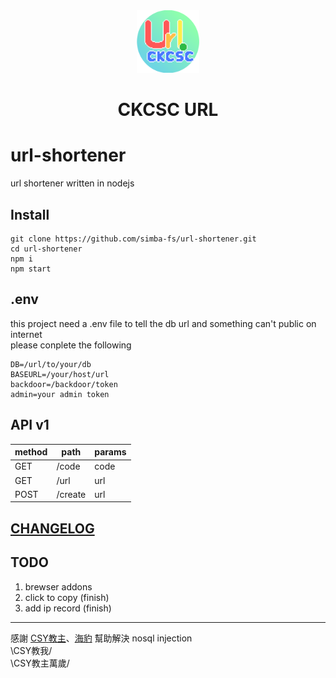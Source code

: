 <div align="center">
	<img src="./public/images/icon-1024.png" alt="ckcsc url" width=100>
	<h1>CKCSC URL</h1>
</div>

# url-shortener
url shortener written in nodejs

## Install
```
git clone https://github.com/simba-fs/url-shortener.git
cd url-shortener
npm i 
npm start
```

## .env
this project need a .env file to tell the db url and something can't public on internet  
please conplete the following
```
DB=/url/to/your/db
BASEURL=/your/host/url
backdoor=/backdoor/token
admin=your admin token
```

## API v1
| method | path    | params |
| ------ | ------- | ------ |
| GET    | /code   | code   |
| GET    | /url    | url    |
| POST   | /create | url    |

## [CHANGELOG](./CHANGELOG.md)

## TODO
1. brewser addons
2. click to copy (finish)
3. add ip record (finish)

---

感謝 [CSY教主](https://github.com/CSY54)、[海豹](https://www.facebook.com/seadog007) 幫助解決 nosql injection  
\CSY教我/  
\CSY教主萬歲/  
